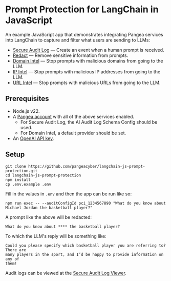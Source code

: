 # Prompt Protection for LangChain in JavaScript

An example JavaScript app that demonstrates integrating Pangea services into
LangChain to capture and filter what users are sending to LLMs:

- [Secure Audit Log][] — Create an event when a human prompt is received.
- [Redact][] — Remove sensitive information from prompts.
- [Domain Intel][] — Stop prompts with malicious domains from going to the LLM.
- [IP Intel][] — Stop prompts with malicious IP addresses from going to the LLM.
- [URL Intel][] — Stop prompts with malicious URLs from going to the LLM.

## Prerequisites

- Node.js v22.
- A [Pangea account][Pangea signup] with all of the above services enabled.
  - For Secure Audit Log, the AI Audit Log Schema Config should be used.
  - For Domain Intel, a default provider should be set.
- An [OpenAI API key][OpenAI API keys].

## Setup

```shell
git clone https://github.com/pangeacyber/langchain-js-prompt-protection.git
cd langchain-js-prompt-protection
npm install
cp .env.example .env
```

Fill in the values in `.env` and then the app can be run like so:

```shell
npm run exec -- --auditConfigId pci_1234567890 "What do you know about Michael Jordan the basketball player?"
```

A prompt like the above will be redacted:

```
What do you know about **** the basketball player?
```

To which the LLM's reply will be something like:

```
Could you please specify which basketball player you are referring to? There are
many players in the sport, and I’d be happy to provide information on any of
them!
```

Audit logs can be viewed at the [Secure Audit Log Viewer][].

[Secure Audit Log]: https://pangea.cloud/docs/audit/
[Secure Audit Log Viewer]: https://console.pangea.cloud/service/audit/logs
[Redact]: https://pangea.cloud/docs/redact/
[Domain Intel]: https://pangea.cloud/docs/domain-intel/
[IP Intel]: https://pangea.cloud/docs/ip-intel/
[URL Intel]: https://pangea.cloud/docs/url-intel/
[Pangea signup]: https://pangea.cloud/signup
[OpenAI API keys]: https://platform.openai.com/api-keys
